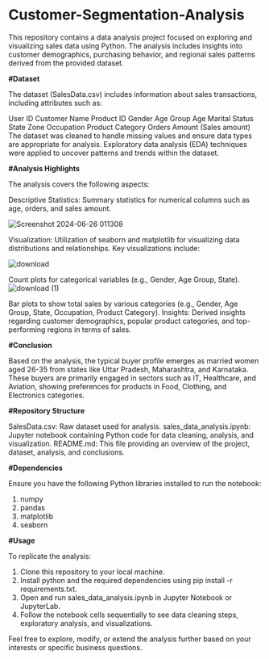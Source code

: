 # Customer-Segmentation-Analysis


This repository contains a data analysis project focused on exploring and visualizing sales data using Python. The analysis includes insights into customer demographics, purchasing behavior, and regional sales patterns derived from the provided dataset.

**#Dataset**

The dataset (SalesData.csv) includes information about sales transactions, including attributes such as:

User ID
Customer Name
Product ID
Gender
Age Group
Age
Marital Status
State
Zone
Occupation
Product Category
Orders
Amount (Sales amount)
The dataset was cleaned to handle missing values and ensure data types are appropriate for analysis. Exploratory data analysis (EDA) techniques were applied to uncover patterns and trends within the dataset.

**#Analysis Highlights**

The analysis covers the following aspects:

Descriptive Statistics: Summary statistics for numerical columns such as age, orders, and sales amount.

![Screenshot 2024-06-26 011308](https://github.com/piyushsharda2803/Salesanalysis/assets/87650893/29bda90f-9dcc-4b65-9133-72df29323b82)

Visualization: Utilization of seaborn and matplotlib for visualizing data distributions and relationships. Key visualizations include:

![download](https://github.com/piyushsharda2803/Salesanalysis/assets/87650893/eaf924f1-9f20-4a05-abde-cb18983eacef)

Count plots for categorical variables (e.g., Gender, Age Group, State).
![download (1)](https://github.com/piyushsharda2803/Salesanalysis/assets/87650893/e50f9d6e-ab21-48db-9a2c-f1081c5c7255)

Bar plots to show total sales by various categories (e.g., Gender, Age Group, State, Occupation, Product Category).
Insights: Derived insights regarding customer demographics, popular product categories, and top-performing regions in terms of sales.

**#Conclusion**

Based on the analysis, the typical buyer profile emerges as married women aged 26-35 from states like Uttar Pradesh, Maharashtra, and Karnataka. These buyers are primarily engaged in sectors such as IT, Healthcare, and Aviation, showing preferences for products in Food, Clothing, and Electronics categories.

**#Repository Structure**

SalesData.csv: Raw dataset used for analysis.
sales_data_analysis.ipynb: Jupyter notebook containing Python code for data cleaning, analysis, and visualization.
README.md: This file providing an overview of the project, dataset, analysis, and conclusions.

**#Dependencies**

Ensure you have the following Python libraries installed to run the notebook:

1. numpy
2. pandas
3. matplotlib
4. seaborn

**#Usage**

To replicate the analysis:
1. Clone this repository to your local machine.
2. Install python and the required dependencies using pip install -r requirements.txt.
3. Open and run sales_data_analysis.ipynb in Jupyter Notebook or JupyterLab.
4. Follow the notebook cells sequentially to see data cleaning steps, exploratory analysis, and visualizations.


Feel free to explore, modify, or extend the analysis further based on your interests or specific business questions.
